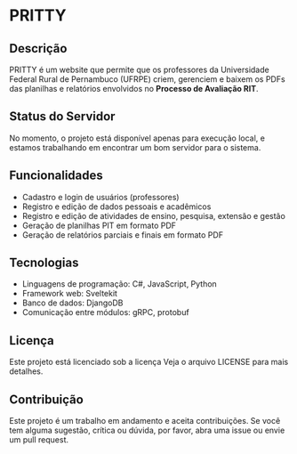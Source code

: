 # PRITTY

## Descrição

PRITTY é um website que permite que os professores da Universidade Federal Rural de Pernambuco (UFRPE) criem, gerenciem e baixem os PDFs das planilhas e relatórios envolvidos no **Processo de Avaliação RIT**.

## Status do Servidor
No momento, o projeto está disponível apenas para execução local, e estamos trabalhando em encontrar um bom servidor para o sistema.

## Funcionalidades

- Cadastro e login de usuários (professores)
- Registro e edição de dados pessoais e acadêmicos
- Registro e edição de atividades de ensino, pesquisa, extensão e gestão
- Geração de planilhas PIT em formato PDF
- Geração de relatórios parciais e finais em formato PDF

## Tecnologias

- Linguagens de programação: C#, JavaScript, Python
- Framework web: Sveltekit
- Banco de dados: DjangoDB
- Comunicação entre módulos: gRPC, protobuf

## Licença

Este projeto está licenciado sob a licença <license> Veja o arquivo LICENSE para mais detalhes.

## Contribuição

Este projeto é um trabalho em andamento e aceita contribuições. Se você tem alguma sugestão, crítica ou dúvida, por favor, abra uma issue ou envie um pull request.
